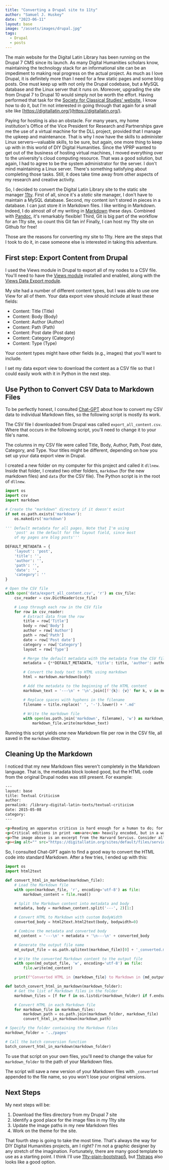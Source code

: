 ```yaml
---
title: "Converting a Drupal site to 11ty"
author: "Samuel J. Huskey"
date: "2023-06-11"
layout: base
image: "/assets/images/drupal.jpg"
tags:
  - Drupal
  - posts
---
```

The main website for the Digital Latin Library has been running on the Drupal 7 CMS since its launch. As many Digital Humanities scholars know, maintaining the technology stack for an informational site can be an impediment to making real progress on the actual project. As much as I love Drupal, it is definitely more than I need for a few static pages and some blog posts. One must keep up with not only the Drupal codebase, but a MySQL database and the Linux server that it runs on. Moreover, upgrading the site from Drupal 7 to Drupal 10 would simply not be worth the effort. Having performed that task for the [Society for Classical Studies' website](https://classicalstudies.org/), I know how to do it, but I'm not interested in going through that again for a small site like [https://digitallatin.org/](https://digitallatin.org/).

Paying for hosting is also an obstacle. For many years, my home institution's Office of the Vice President for Research and Partnerships gave me the use of a virtual machine for the DLL project, provided that I manage the upkeep and maintenance. That is why I now have the skills to administer Linux servers—valuable skills, to be sure, but again, one more thing to keep up with in this world of DIY Digital Humanities. Since the VPRP wanted to get out of the business of hosting virtual machines, I moved everything over to the university's cloud computing resource. That was a good solution, but again, I had to agree to be the system administrator for the server. I don't mind maintaining a Linux server. There's something satisfying about completing those tasks. Still, it does take time away from other aspects of my research and creative activity.

So, I decided to convert the Digital Latin Library site to the static site manager [11ty](https://www.11ty.dev/). First of all, since it's a _static_ site manager, I don't have to maintain a MySQL database. Second, my content isn't stored in pieces in a database. I can just store it in Markdown files. I like writing in Markdown. Indeed, I do almost _all_ of my writing in [Markdown](https://www.markdownguide.org/) these days. Combined with [Pandoc](https://pandoc.org/), it's remarkably flexible! Third, Git is big part of the workflow for an 11ty site, so count this Git fan in! Finally, I can host my 11ty site on Github for free!

Those are the reasons for converting my site to 11ty. Here are the steps that I took to do it, in case someone else is interested in taking this adventure.

## First step: Export Content from Drupal

I used the Views module in Drupal to export all of my nodes to a CSV file. You'll need to have the [Views module](https://www.drupal.org/project/views) installed and enabled, along with the [Views Data Export module](https://www.drupal.org/project/views_data_export).

My site had a number of different content types, but I was able to use one View for all of them. Your data export view should include at least these fields:

- Content: Title (Title)
- Content: Body (Body)
- Content: Author (Author)
- Content: Path (Path)
- Content: Post date (Post date)
- Content: Category (Category)
- Content: Type (Type)

Your content types might have other fields (e.g., images) that you'll want to include. 

I set my data export view to download the content as a CSV file so that I could easily work with it in Python in the next step.

## Use Python to Convert CSV Data to Markdown Files

To be perfectly honest, I consulted [Chat-GPT](https://openai.com/blog/chatgpt) about how to convert my CSV data to individual Markdown files, so the following script is mostly its work.

The CSV file I downloaded from Drupal was called `export_all_content.csv`. Where that occurs in the following script, you'll need to change it to your file's name.

The columns in my CSV file were called Title, Body, Author, Path, Post date, Category, and Type. Your titles might be different, depending on how you set up your data export view in Drupal.

I created a new folder on my computer for this project and called it `dllnew`. Inside that folder, I created two other folders, `markdown` (for the new markdown files) and `data` (for the CSV file). The Python script is in the root of `dllnew`.

```python
import os
import csv
import markdown

# Create the "markdown" directory if it doesn't exist
if not os.path.exists('markdown'):
    os.makedirs('markdown')
    
''' Default metadata for all pages. Note that I'm using 
    'post' as the default for the layout field, since most 
    of my pages are blog posts'''

DEFAULT_METADATA = {
    'layout': 'post',
    'title': '',
    'author': '',
    'path': '',
    'date': '',
    'category': ''
}

# Open the CSV file
with open('data/export_all_content.csv', 'r') as csv_file:
    csv_reader = csv.DictReader(csv_file)

    # Loop through each row in the CSV file
    for row in csv_reader:
        # Extract data from the row
        title = row['Title']
        body = row['Body']
        author = row['Author']
        path = row['Path']
        date = row['Post date']
        category = row['Category']
        layout = row['Type']

        # Merge the default metadata with the metadata from the CSV file
        metadata = {**DEFAULT_METADATA, 'title': title, 'author': author, 'path': path, 'date': date, 'category': category, 'layout': layout}

        # Convert the body text to HTML using markdown
        html = markdown.markdown(body)

        # Add the metadata to the beginning of the HTML content
        markdown_text = '---\n' + '\n'.join([f'{k}: {v}' for k, v in metadata.items()]) + '\n---\n\n' + html

        # Replace spaces with hyphens in the filename
        filename = title.replace(' ', '-').lower() + '.md'
        
        # Write the markdown file
        with open(os.path.join('markdown', filename), 'w') as markdown_file:
            markdown_file.write(markdown_text)
```

Running this script yields one new Markdown file per row in the CSV file, all saved in the `markdown` directory.

## Cleaning Up the Markdown

I noticed that my new Markdown files weren't completely in the Markdown language. That is, the metadata block looked good, but the HTML code from the original Drupal nodes was still present. For example:

```html
---
layout: base
title: Textual Criticism
author:
permalink: /library-digital-latin-texts/textual-criticism
date: 2015-05-08
category:
---

<p>Reading an apparatus criticus is hard enough for a human to do; for a computer, it's impossible—at least if the apparatus hasn't been encoded. </p>
<p>Critical editions in print <em>are</em> heavily encoded, but in a way that only humans with special training and lots of experience can decode. Because publishers prefer not to sacrifice much real estate on a page to printing information that they think only some readers will use, textual scholars have developed a way of compressing the information into the allotted space using abbreviations and symbols. Call it a “print-optimized visualization of textual data.”</p>
<p>The image above is an excerpt from the Harvard Servius. Consider all of the types of information that appear in the entries on a single page:</p>
<p><img alt="" src="https://digitallatin.org/sites/default/files/servius_marked_up.png" style="border-style:solid; border-width:1px; height:406px; width:600px" /></p>
```

So, I consulted Chat-GPT again to find a good way to convert the HTML code into standard Markdown. After a few tries, I ended up with this:

```python
import os
import html2text

def convert_html_in_markdown(markdown_file):
    # Load the Markdown file
    with open(markdown_file, 'r', encoding='utf-8') as file:
        markdown_content = file.read()

    # Split the Markdown content into metadata and body
    metadata, body = markdown_content.split('---', 2)[1:]

    # Convert HTML to Markdown with custom BodyWidth
    converted_body = html2text.html2text(body, bodywidth=0)

    # Combine the metadata and converted body
    md_content = '---\n' + metadata + '\n---\n' + converted_body

    # Generate the output file name
    md_output_file = os.path.splitext(markdown_file)[0] + '_converted.md'

    # Write the converted Markdown content to the output file
    with open(md_output_file, 'w', encoding='utf-8') as file:
        file.write(md_content)

    print(f"Converted HTML in {markdown_file} to Markdown in {md_output_file}")

def batch_convert_html_in_markdown(markdown_folder):
    # Get the list of Markdown files in the folder
    markdown_files = [f for f in os.listdir(markdown_folder) if f.endswith('.md')]

    # Convert HTML in each Markdown file
    for markdown_file in markdown_files:
        markdown_path = os.path.join(markdown_folder, markdown_file)
        convert_html_in_markdown(markdown_path)

# Specify the folder containing the Markdown files
markdown_folder = '../pages'

# Call the batch conversion function
batch_convert_html_in_markdown(markdown_folder)

```

To use that script on your own files, you'll need to change the value for `markdown_folder` to the path of your Markdown files.

The script will save a new version of your Markdown files with `_converted` appended to the file name, so you won't lose your original versions.

## Next Steps

My next steps will be:

1. Download the files directory from my Drupal 7 site
2. Identify a good place for the image files in my 11ty site
3. Update the image paths in my new Markdown files
4. Work on the theme for the site.

That fourth step is going to take the most time. That's always the way for DIY Digital Humanities projects, am I right? I'm not a graphic designer by any stretch of the imagination. Fortunately, there are many good template to use as a starting point. I think I'll use [11ty-plain-bootstrap5](https://mandrasch.github.io/11ty-plain-bootstrap5/), but [11straps](https://11straps-demo.netlify.app/) also looks like a good option.
